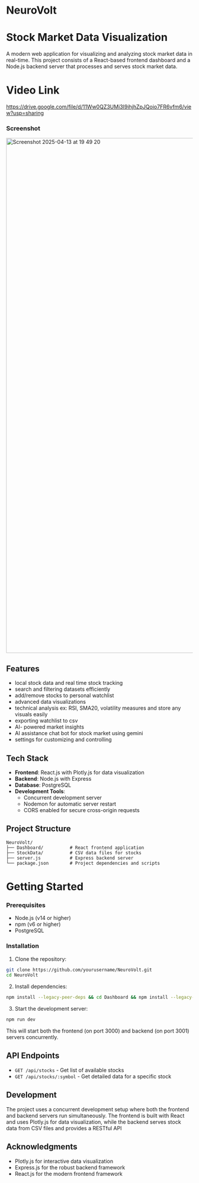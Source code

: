 # NeuroVolt 
# Stock Market Data Visualization

A modern web application for visualizing and analyzing stock market data in real-time. This project consists of a React-based frontend dashboard and a Node.js backend server that processes and serves stock market data.

# Video Link

https://drive.google.com/file/d/11Ww0QZ3UMi3I9ihjhZpJQoio7FR6vfm6/view?usp=sharing

### Screenshot

<img width="1391" alt="Screenshot 2025-04-13 at 19 49 20" src="https://github.com/user-attachments/assets/04426bab-2e17-41c9-a7b2-f265b0d31ac9" />

## Features

- local stock data and real time stock tracking 
- search and filtering datasets efficiently
- add/remove stocks to personal watchlist
- advanced data visualizations 
- technical analysis ex: RSI, SMA20, volatility measures and store any visuals easily
- exporting watchlist to csv
- AI- powered market insights 
- AI assistance chat bot for stock market using gemini 
- settings for customizing and controlling

## Tech Stack

- **Frontend**: React.js with Plotly.js for data visualization
- **Backend**: Node.js with Express
- **Database**: PostgreSQL
- **Development Tools**: 
  - Concurrent development server
  - Nodemon for automatic server restart
  - CORS enabled for secure cross-origin requests

## Project Structure

```
NeuroVolt/
├── Dashboard/          # React frontend application
├── StockData/          # CSV data files for stocks
├── server.js           # Express backend server
└── package.json        # Project dependencies and scripts
```

# Getting Started

### Prerequisites

- Node.js (v14 or higher)
- npm (v6 or higher)
- PostgreSQL

### Installation

1. Clone the repository:
```bash
git clone https://github.com/yourusername/NeuroVolt.git
cd NeuroVolt
```

2. Install dependencies:
```bash
npm install --legacy-peer-deps && cd Dashboard && npm install --legacy-peer-deps
```

3. Start the development server:
```bash
npm run dev
```

This will start both the frontend (on port 3000) and backend (on port 3001) servers concurrently.

## API Endpoints

- `GET /api/stocks` - Get list of available stocks
- `GET /api/stocks/:symbol` - Get detailed data for a specific stock

## Development

The project uses a concurrent development setup where both the frontend and backend servers run simultaneously. The frontend is built with React and uses Plotly.js for data visualization, while the backend serves stock data from CSV files and provides a RESTful API


## Acknowledgments

- Plotly.js for interactive data visualization
- Express.js for the robust backend framework
- React.js for the modern frontend framework
